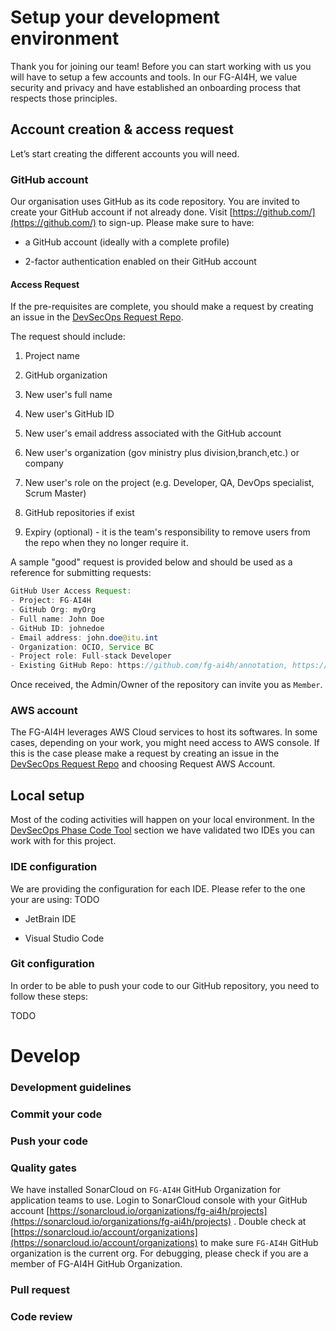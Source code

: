 # Setup your development environment

Thank you for joining our team! Before you can start working with us you will have to setup a few accounts and tools. In our FG-AI4H, we value security and privacy and have established an onboarding process that respects those principles.

## Account creation & access request

Let’s start creating the different accounts you will need.

### GitHub account

Our organisation uses GitHub as its code repository. You are invited to create your GitHub account if not already done. Visit [https://github.com/](https://github.com/) to sign-up. Please make sure to have:

*   a GitHub account (ideally with a complete profile)
    
*   2-factor authentication enabled on their GitHub account
    

#### Access Request

If the pre-requisites are complete, you should make a request by creating an issue in the [DevSecOps Request Repo](https://github.com/FG-AI4H/DevSecOps-Request).

The request should include:

1.  Project name
    
2.  GitHub organization
    
3.  New user's full name
    
4.  New user's GitHub ID
    
5.  New user's email address associated with the GitHub account
    
6.  New user's organization (gov ministry plus division,branch,etc.) or company
    
7.  New user's role on the project (e.g. Developer, QA, DevOps specialist, Scrum Master)
    
8.  GitHub repositories if exist
    
9.  Expiry (optional) - it is the team's responsibility to remove users from the repo when they no longer require it.
    

A sample "good" request is provided below and should be used as a reference for submitting requests:

```java
GitHub User Access Request:
- Project: FG-AI4H
- GitHub Org: myOrg
- Full name: John Doe
- GitHub ID: johnedoe
- Email address: john.doe@itu.int
- Organization: OCIO, Service BC
- Project role: Full-stack Developer
- Existing GitHub Repo: https://github.com/fg-ai4h/annotation, https://github.com/fg-ai4/ai-audit
```

Once received, the Admin/Owner of the repository can invite you as `Member`.

### AWS account

The FG-AI4H leverages AWS Cloud services to host its softwares. In some cases, depending on your work, you might need access to AWS console. If this is the case please make a request by creating an issue in the [DevSecOps Request Repo](https://github.com/FG-AI4H/DevSecOps-Request) and choosing Request AWS Account.

## Local setup

Most of the coding activities will happen on your local environment. In the [DevSecOps Phase Code Tool](/wiki/spaces/OCI/pages/14942272/Common+Coding+Tools) section we have validated two IDEs you can work with for this project.

### IDE configuration

We are providing the configuration for each IDE. Please refer to the one your are using: TODO

*   JetBrain IDE
    
*   Visual Studio Code
    

### Git configuration

In order to be able to push your code to our GitHub repository, you need to follow these steps:

TODO

# Develop

### Development guidelines

### Commit your code

### Push your code

### Quality gates

We have installed SonarCloud on `FG-AI4H` GitHub Organization for application teams to use. Login to SonarCloud console with your GitHub account [https://sonarcloud.io/organizations/fg-ai4h/projects](https://sonarcloud.io/organizations/fg-ai4h/projects) . Double check at [https://sonarcloud.io/account/organizations](https://sonarcloud.io/account/organizations) to make sure `FG-AI4H` GitHub organization is the current org. For debugging, please check if you are a member of FG-AI4H GitHub Organization.

### Pull request

### Code review
